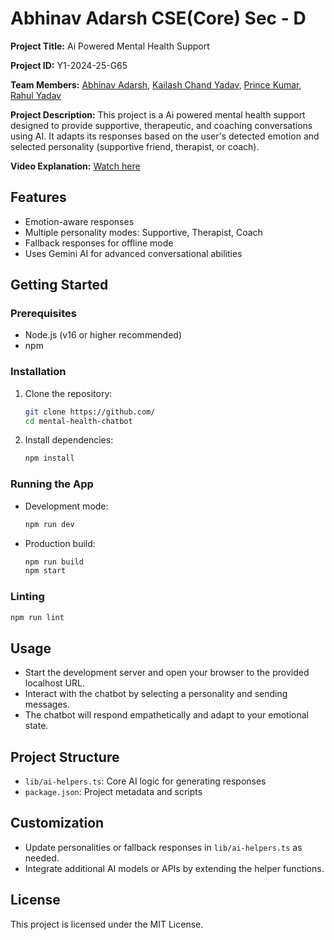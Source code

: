 # Abhinav Adarsh CSE(Core) Sec - D

**Project Title:** Ai Powered Mental Health Support

**Project ID:** Y1-2024-25-G65  

**Team Members:** [Abhinav Adarsh](https://github.com/abhinavgautam08), [Kailash Chand Yadav](https://github.com/KailashCK716), [Prince Kumar](https://github.com/princekr013), [Rahul Yadav](https://github.com/rahulydv027)


**Project Description:** This project is a Ai powered mental health support designed to provide supportive, therapeutic, and coaching conversations using AI. It adapts its responses based on the user's detected emotion and selected personality (supportive friend, therapist, or coach).

**Video Explanation:** [Watch here](https://)  


## Features
- Emotion-aware responses
- Multiple personality modes: Supportive, Therapist, Coach
- Fallback responses for offline mode
- Uses Gemini AI for advanced conversational abilities 

## Getting Started

### Prerequisites
- Node.js (v16 or higher recommended)
- npm

### Installation
1. Clone the repository:
   ```bash
   git clone https://github.com/
   cd mental-health-chatbot
   ```
2. Install dependencies:
   ```bash
   npm install
   ```

### Running the App
- Development mode:
  ```bash
  npm run dev
  ```
- Production build:
  ```bash
  npm run build
  npm start
  ```

### Linting
```bash
npm run lint
```

## Usage
- Start the development server and open your browser to the provided localhost URL.
- Interact with the chatbot by selecting a personality and sending messages.
- The chatbot will respond empathetically and adapt to your emotional state.

## Project Structure
- `lib/ai-helpers.ts`: Core AI logic for generating responses
- `package.json`: Project metadata and scripts

## Customization
- Update personalities or fallback responses in `lib/ai-helpers.ts` as needed.
- Integrate additional AI models or APIs by extending the helper functions.

## License
This project is licensed under the MIT License.
